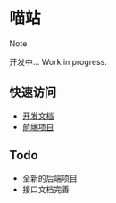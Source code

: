 # 喵站

> [!NOTE]
> 开发中... Work in progress.

## 快速访问

- [开发文档](https://github.com/nyansite/inside-docs)
- [前端项目](https://github.com/nyansite/nyansite-vue)

## Todo

- 全新的后端项目
- 接口文档完善
